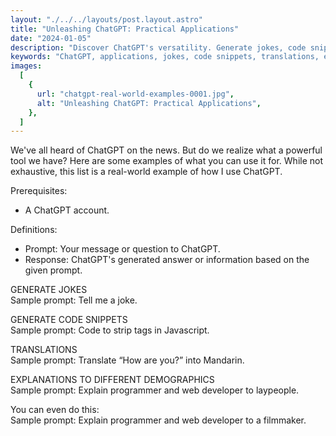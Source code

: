 ```yaml
---
layout: "./../../layouts/post.layout.astro"
title: "Unleashing ChatGPT: Practical Applications"
date: "2024-01-05"
description: "Discover ChatGPT's versatility. Generate jokes, code snippets, translations, and explanations for various demographics. Dive into this real-world guide on using ChatGPT effectively."
keywords: "ChatGPT, applications, jokes, code snippets, translations, explanations, technology"
images:
  [
    {
      url: "chatgpt-real-world-examples-0001.jpg",
      alt: "Unleashing ChatGPT: Practical Applications",
    },
  ]
---
```


We've all heard of ChatGPT on the news. But do we realize what a powerful tool we have? Here are some examples of what you can use it for. While not exhaustive, this list is a real-world example of how I use ChatGPT.

Prerequisites:

- A ChatGPT account.

Definitions:

- Prompt: Your message or question to ChatGPT.
- Response: ChatGPT's generated answer or information based on the given prompt.

GENERATE JOKES<br>
Sample prompt: Tell me a joke.

GENERATE CODE SNIPPETS<br>
Sample prompt: Code to strip tags in Javascript.

TRANSLATIONS<br>
Sample prompt: Translate “How are you?” into Mandarin.

EXPLANATIONS TO DIFFERENT DEMOGRAPHICS<br>
Sample prompt: Explain programmer and web developer to laypeople.

You can even do this:<br>
Sample prompt: Explain programmer and web developer to a filmmaker.
